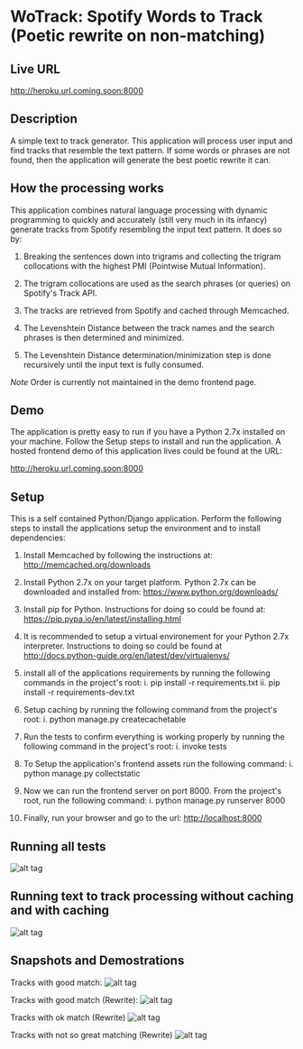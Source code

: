 # WoTrack: Spotify Words to Track (Poetic rewrite on non-matching)

## Live URL
<http://heroku.url.coming.soon:8000>

## Description
A simple text to track generator. This application will process user input and find tracks that resemble the text pattern.
If some words or phrases are not found, then the application will generate the best poetic rewrite it can.

## How the processing works
This application combines natural language processing with dynamic programming to quickly and accurately
(still very much in its infancy) generate tracks from Spotify resembling the input text pattern. It does so
by:

1. Breaking the sentences down into trigrams and collecting the trigram collocations with
the highest PMI (Pointwise Mutual Information).

2. The trigram collocations are used as the search phrases (or queries) on Spotify's Track API.

3. The tracks are retrieved from Spotify and cached through Memcached.

4. The Levenshtein Distance between the track names and the search phrases is then determined and minimized.

5. The Levenshtein Distance determination/minimization step is done recursively until the input text is fully consumed.

*Note* Order is currently not maintained in the demo frontend page.

## Demo
The application is pretty easy to run if you have a Python 2.7x installed on your machine. Follow the Setup steps
to install and run the application. A hosted frontend demo of this application lives could be found at the URL:

<http://heroku.url.coming.soon:8000>

## Setup
This is a self contained Python/Django application. Perform the following steps
to install the applications setup the environment and to install dependencies:

1. Install Memcached by following the instructions at: <http://memcached.org/downloads>

2. Install Python 2.7x on your target platform. Python 2.7x can be downloaded and installed from: <https://www.python.org/downloads/>

3. Install pip for Python. Instructions for doing so could be found at: <https://pip.pypa.io/en/latest/installing.html>

4. It is recommended to setup a virtual environement for your Python 2.7x interpreter. Instructions to doing so could be found at <http://docs.python-guide.org/en/latest/dev/virtualenvs/>

5. install all of the applications requirements by running the following commands in the project's root:
    i. pip install -r requirements.txt
    ii. pip install -r requirements-dev.txt

6. Setup caching by running the following command from the project's root:
    i. python manage.py createcachetable

7. Run the tests to confirm everything is working properly by running the following command in the project's root:
    i. invoke tests

8. To Setup the application's frontend assets run the following command:
    i. python manage.py collectstatic

9. Now we can run the frontend server on port 8000. From the project's root, run the following command:
    i. python manage.py runserver 8000

10. Finally, run your browser and go to the url: <http://localhost:8000>

## Running all tests
![alt tag](https://github.com/husman/WoTrack/blob/master/doc/images/tests.1.png)

## Running text to track processing without caching and with caching
![alt tag](https://github.com/husman/WoTrack/blob/master/doc/images/tests.2.png)

## Snapshots and Demostrations
Tracks with good match:
![alt tag](https://github.com/husman/WoTrack/blob/master/doc/images/demo.1.png)

Tracks with good match (Rewrite):
![alt tag](https://github.com/husman/WoTrack/blob/master/doc/images/demo.2.png)

Tracks with ok match (Rewrite)
![alt tag](https://github.com/husman/WoTrack/blob/master/doc/images/demo.3.png)

Tracks with not so great matching (Rewrite)
![alt tag](https://github.com/husman/WoTrack/blob/master/doc/images/demo.4.png)